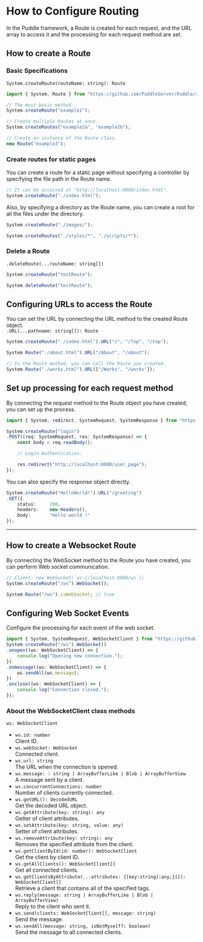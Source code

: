 # How to Configure Routing
In the Puddle framework, a Route is created for each request, and the URL array to access it and the processing for each request method are set.

## How to create a Route
### Basic Specifications
`System.createRoute(routeName: string): Route`
```typescript
import { System, Route } from "https://github.com/PuddleServer/Puddle/raw/1.0.0beta/mod.ts";

// The most basic method.
System.createRoute("example1");

// Create multiple Routes at once.
System.createRoutes("example2a", "example2b");

// Create an instance of the Route class.
new Route("example3");
```

### Create routes for static pages
You can create a route for a static page without specifying a controller by specifying the file path in the Route name.
```typescript
// It can be accessed at "http://localhost:8080/index.html".
System.createRoute("./index.html");
```
Also, by specifying a directory as the Route name, you can create a root for all the files under the directory.
```typescript
System.createRoute("./images/");

System.createRoutes("./styles/*", "./scripts/*");
```

### Delete a Route
`.deleteRoute(...routeName: string[])`
```typescript
System.createRoute("testRoute");

System.deleteRoute("testRoute");
```

## Configuring URLs to access the Route
You can set the URL by connecting the URL method to the created Route object.  
`.URL(...pathname: string[]): Route`
```typescript
System.createRoute("./index.html").URL("/", "/Top", "/top");

System.Route("./about.html").URL("/About", "/about");

// In the Route method, you can call the Route you created.
System.Route("./works.html").URL(["/Works", "/works"]);
```

## Set up processing for each request method
By connecting the request method to the Route object you have created, you can set up the process.
```typescript
import { System, redirect, SystemRequest, SystemResponse } from "https://github.com/PuddleServer/Puddle/raw/1.0.0beta/mod.ts";

System.createRoute("login")
.POST((req: SystemRequest, res: SystemResponse) => {
    const body = req.readBody();

    // Login Authentication.

    res.redirect("http://localhost:8080/user_page");
});
```
You can also specify the response object directly.
```typescript
System.createRoute("HelloWorld!").URL("/greeting")
.GET({
    status:     200,
    headers:    new Headers(),
    body:       "Hello world !"
});
```
---

## How to create a Websocket Route
By connecting the WebSocket method to the Route you have created, you can perform Web socket communication.
```typescript
// Client: new WebSocket(`ws://localhost:8080/ws`);
System.createRoute("/ws").WebSocket();

System.Route("/ws").isWebSocket; // true
```
## Configuring Web Socket Events
Configure the processing for each event of the web socket.
```typescript
import { System, SystemRequest, WebSocketClient } from "https://github.com/PuddleServer/Puddle/raw/1.0.0beta/mod.ts";
System.createRoute("/ws").WebSocket()
.onopen((ws: WebSocketClient) => {
    console.log("Opening new connection.");
})
.onmessage((ws: WebSocketClient) => {
    ws.sendAll(ws.message);
})
.onclose((ws: WebSocketClient) => {
    console.log("Connection closed.");
});
```

### About the WebSocketClient class methods

`ws: WebSocketClient`
- `ws.id: number`  
Client ID.
- `ws.webSocket: WebSocket`  
Connected client.
- `ws.url: string`  
The URL when the connection is opened.
- `ws.message: : string | ArrayBufferLike | Blob | ArrayBufferView`  
A message sent by a client.
- `ws.concurrentConnections: number`  
Number of clients currently connected.
- `ws.getURL(): DecodedURL`  
Get the decoded URL object.
- `ws.getAttribute(key: string): any`  
Getter of client attributes.
- `ws.setAttribute(key: string, value: any)`  
Setter of client attributes.
- `ws.removeAttribute(key: string): any`  
Removes the specified attribute from the client.
- `ws.getClientById(id: number): WebSocketClient`  
Get the client by client ID.
- `ws.getAllClients(): WebSocketClient[]`  
Get all connected clients.
- `ws.getClientsByAttribute(...attributes: {[key:string]:any;}[]): WebSocketClient[]`  
Retrieve a client that contains all of the specified tags.
- `ws.reply(message: string | ArrayBufferLike | Blob | ArrayBufferView)`  
Reply to the client who sent it.
- `ws.send(clients: WebSocketClient[], message: string)`  
Send the message.
- `ws.sendAll(message: string, isNotMyself?: boolean)`  
Send the message to all connected clients.
